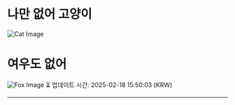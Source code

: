
# 나만 없어 고양이

![Cat Image](https://cdn2.thecatapi.com/images/ei0.jpg)

# 여우도 없어
![Fox Image](https://randomfox.ca/images/84.jpg)
⏳ 업데이트 시간: 2025-02-18 15:50:03 (KRW)

---
